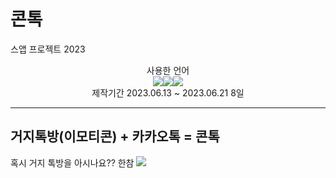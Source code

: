 # 콘톡

스앱 프로젝트 2023

<div style="text-align:center;">사용한 언어</div>
<div style="display:flex; justify-content:center;">
<img src="https://img.shields.io/badge/Flutter-02569B?style=flat&logo=Flutter&logoColor=white"/> <img src="https://img.shields.io/badge/Dart-0175C2?style=flat&logo=Dart&logoColor=white"/> <img src="https://img.shields.io/badge/Firebase-FFCA28?style=flat&logo=Firebase&logoColor=white"/>
</div>
<div style="text-align:center;">제작기간 2023.06.13 ~ 2023.06.21 8일</div>
<hr>

## 거지톡방(이모티콘) + 카카오톡 = 콘톡
혹시 거지 톡방을 아시나요?? 한참 
<img src="https://mblogthumb-phinf.pstatic.net/MjAyMzA0MDdfN…hvT0g.JPEG.noh0058/187575cf9ebdf50e.jpg?type=w800"/>
